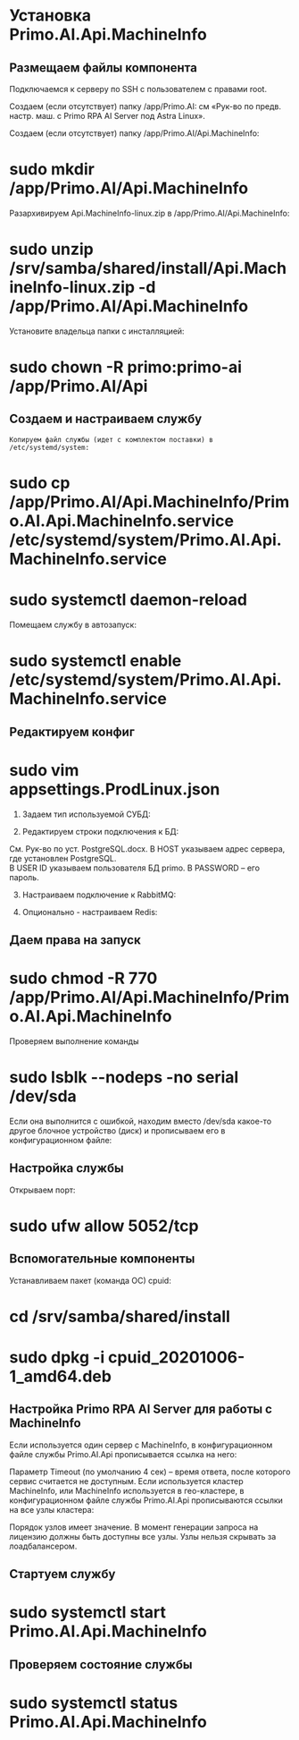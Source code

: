 # Установка Primo.AI.Api.MachineInfo 

## Размещаем файлы компонента
Подключаемся к серверу по SSH с пользователем с правами root. 

Создаем (если отсутствует) папку /app/Primo.AI: см «Рук-во по предв. настр. маш. с Primo RPA AI Server под Astra Linux». 

Создаем (если отсутствует) папку /app/Primo.AI/Api.MachineInfo:
# sudo mkdir /app/Primo.AI/Api.MachineInfo
Разархивируем Api.MachineInfo-linux.zip в /app/Primo.AI/Api.MachineInfo:		
# sudo unzip /srv/samba/shared/install/Api.MachineInfo-linux.zip -d /app/Primo.AI/Api.MachineInfo
Установите владельца папки с инсталляцией:
#  sudo chown -R primo:primo-ai /app/Primo.AI/Api


## Создаем и настраиваем службу
	 
	Копируем файл службы (идет с комплектом поставки) в /etc/systemd/system:
# sudo cp /app/Primo.AI/Api.MachineInfo/Primo.AI.Api.MachineInfo.service /etc/systemd/system/Primo.AI.Api.MachineInfo.service
# sudo systemctl daemon-reload	
Помещаем службу в автозапуск:	
# sudo systemctl enable /etc/systemd/system/Primo.AI.Api.MachineInfo.service 
	


## Редактируем конфиг
# sudo vim appsettings.ProdLinux.json
1.	Задаем тип используемой СУБД:
 
2.	Редактируем строки подключения к БД:

 
Cм. Рук-во по уст. PostgreSQL.docx.
В HOST указываем адрес сервера, где установлен PostgreSQL.	
В USER ID указываем пользователя БД primo. В PASSWORD – его пароль.


3.	Настраиваем подключение к RabbitMQ:
 


4.	Опционально - настраиваем Redis:
 

## Даем права на запуск
# sudo chmod -R 770 /app/Primo.AI/Api.MachineInfo/Primo.AI.Api.MachineInfo
Проверяем выполнение команды
# sudo lsblk --nodeps -no serial /dev/sda
Если она выполнится с ошибкой, находим вместо /dev/sda какое-то другое блочное устройство (диск) и прописываем его в конфигурационном файле:
 


## Настройка службы
Открываем порт:
# sudo ufw allow 5052/tcp


## Вспомогательные компоненты
Устанавливаем пакет (команда ОС) cpuid:
# cd /srv/samba/shared/install
# sudo dpkg -i cpuid_20201006-1_amd64.deb


## Настройка Primo RPA AI Server для работы с MachineInfo
Если используется один сервер с MachineInfo, в конфигурационном файле службы Primo.AI.Api прописывается ссылка на него:
 
Параметр Timeout (по умолчанию 4 сек) – время ответа, после которого сервис считается не доступным.
Если используется кластер MachineInfo, или MachineInfo используется в гео-кластере, в конфигурационном файле службы Primo.AI.Api прописываются ссылки на все узлы кластера:
 
Порядок узлов имеет значение. В момент генерации запроса на лицензию должны быть доступны все узлы. 
Узлы нельзя скрывать за лоадбалансером.



## Стартуем службу
# sudo systemctl start Primo.AI.Api.MachineInfo

## Проверяем состояние службы
# sudo systemctl status Primo.AI.Api.MachineInfo
